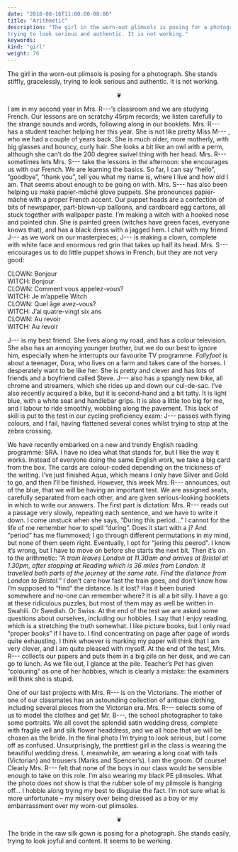 ```yaml
---
date: "2018-08-16T11:00:00-08:00"
title: "Arithmetic"
description: "The girl in the worn-out plimsols is posing for a photograph. She stands stiffly, gracelessly,
trying to look serious and authentic. It is not working."
keywords:
kind: "girl"
weight: 70
---
```


The girl in the worn-out plimsols is posing for a photograph. She stands stiffly, gracelessly,
trying to look serious and authentic. It is not working.

<center>
❦
</center>

I am in my second year in Mrs. R---’s classroom and we are studying French. Our lessons are on
scratchy 45rpm records; we listen carefully to the strange sounds and words, following along in our
booklets. Mrs. R--- has a student teacher helping her this year. She is not like pretty Miss M--- ,
who we had a couple of years back. She is much older, more motherly, with big glasses and bouncy,
curly hair. She looks a bit like an owl with a perm, although she can’t do the 200 degree swivel
thing with her head. Mrs. R--- sometimes lets Mrs. S--- take the lessons in the afternoon: she
encourages us with our French. We are learning the basics. So far, I can say “hello”, “goodbye”,
“thank you”, tell you what my name is, where I live and how old I am. That seems about enough to be
going on with. Mrs. S--- has also been helping us make papier-mâché glove puppets. She pronounces
papier-mâché with a proper French accent. Our puppet heads are a confection of bits of newspaper,
part-blown-up balloons, and cardboard egg cartons, all stuck together with wallpaper paste. I’m
making a witch with a hooked nose and pointed chin. She is painted green (witches have green faces,
everyone knows that), and has a black dress with a jagged hem. I chat with my friend J--- as we work
on our masterpieces; J--- is making a clown, complete with white face and enormous red grin that
takes up half its head. Mrs. S--- encourages us to do little puppet shows in French, but they are not very good:

CLOWN: 	Bonjour  
WITCH: 	Bonjour  
CLOWN: 	Comment vous appelez-vous?  
WITCH: 	Je m’appelle Witch  
CLOWN: 	Quel âge avez-vous?  
WITCH: 	J’ai quatre-vingt six ans  
CLOWN: 	Au revoir  
WITCH: 	Au revoir  

J--- is my best friend. She lives along my road, and has a colour television. She also has an
annoying younger brother, but we do our best to ignore him, especially when he interrupts our
favourite TV programme. _Follyfoot_ is about a teenager, Dora, who lives on a farm and takes care of
the horses. I desperately want to be like her. She is pretty and clever and has lots of friends and
a boyfriend called Steve. J--- also has a spangly new bike, all chrome and streamers, which she rides up and down our cul-de-sac. I’ve also recently acquired a bike, but it is second-hand and a bit tatty. It is light blue, with a white seat and handlebar grips. It is also a little too big for me, and I labour to ride smoothly, wobbling along the pavement. This lack of skill is put to the test in our cycling proficiency exam: J--- passes with flying colours, and I fail, having flattened several cones whilst trying to stop at the zebra crossing.

We have recently embarked on a new and trendy English reading programme: SRA. I have no idea what
that stands for, but I like the way it works. Instead of everyone doing the same English work, we
take a big card from the box. The cards are colour-coded depending on the trickiness of the writing.
I’ve just finished Aqua, which means I only have Silver and Gold to go, and then I’ll be
finished. However, this week Mrs. R--- announces, out of the blue, that we will be having an
important test. We are assigned seats, carefully separated from each other, and are given
serious-looking booklets in which to write our answers. The first part is dictation: Mrs. R--- reads
out a passage very slowly, repeating each sentence, and we have to write it down. I come unstuck
when she says, “During this period…” I cannot for the life of me remember how to spell
“during”. Does it start with a j? And “period” has me flummoxed; I go through different permutations
in my mind, but none of them seem right. Eventually, I opt for “jering this peerod”. I know it’s
wrong, but I have to move on before she starts the next bit. Then it’s on to the arithmetic: _“A
train leaves London at 11.30am and arrives at Bristol at 1.30pm, after stopping at Reading which is
36 miles from London. It travelled both parts of the journey at the same rate. Find the distance
from London to Bristol.”_ I don’t care how fast the train goes, and don’t know how I’m supposed to
“find” the distance. Is it lost? Has it been buried somewhere and no-one can remember where? It is
all a bit silly. I have a go at these ridiculous puzzles, but most of them may as well be written in
Swahili. Or Swedish. Or Swiss. At the end of the test we are asked some questions about ourselves,
including our hobbies. I say that I enjoy reading, which is a stretching the truth somewhat. I like
picture books, but I only read “proper books” if I have to. I find concentrating on page after page
of words quite exhausting. I think whoever is marking my paper will think that I am very clever, and
I am quite pleased with myself. At the end of the test, Mrs. R--- collects our papers and puts them
in a big pile on her desk, and we can go to lunch. As we file out, I glance at the pile. Teacher’s
Pet has given “colouring” as one of her hobbies, which is clearly a mistake: the examiners will
think she is stupid.

One of our last projects with Mrs. R--- is on the Victorians. The mother of one of our classmates has an astounding collection of antique clothing, including several pieces from the Victorian
era. Mrs. R--- selects some of us to model the clothes and get Mr. B---, the school photographer to
take some portraits. We all covet the splendid satin wedding dress, complete with fragile veil and
silk flower headdress, and we all hope that we will be chosen as the bride. In the final photo I’m
trying to look serious, but I come off as confused. Unsurprisingly, the prettiest girl in the class
is wearing the beautiful wedding dress. I, meanwhile, am wearing a long coat with tails (Victorian)
and trousers (Marks and Spencer’s). I am the groom. Of course! Clearly Mrs. R--- felt that none of
the boys in our class would be sensible enough to take on this role. I’m also wearing my black PE
plimsoles. What the photo does not show is that the rubber sole of my plimsole is hanging off… I
hobble along trying my best to disguise the fact. I’m not sure what is more unfortunate – my misery
over being dressed as a boy or my embarrassment over my worn-out plimsoles.

<center>
❦
</center>
	
The bride in the raw silk gown is posing for a photograph. She stands easily, trying to look joyful
and content. It seems to be working.


